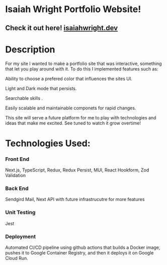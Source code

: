 # Isaiah Wright Portfolio Website!
## Check it out here! [isaiahwright.dev](https://isaiahwright.dev)
# Description
For my site I wanted to make a portfolio site that was interactive, something that let you play around with it. To do this I implemented features such as:

Ability to choose a prefered color that influences the sites UI.

Light and Dark mode that persists.

Searchable skills .

Easily scalable and maintainable componets for rapid changes.

This site will serve a future platform for me to play with technologies and ideas that make me excited. See tuned to watch it grow overtime!

# Technologies Used:
### Front End
Next.js, TypeScript, Redux, Redux Persist, MUI, React Hookform, Zod Validation

### Back End 
Sendgird Mail, Next API with future infrastrucutre for more features

### Unit Testing
Jest

### Deployment
Automated CI/CD pipeline using github actions that builds a Docker image, pushes it to Google Container Registry, and then it deploys it on Google Cloud Run.
